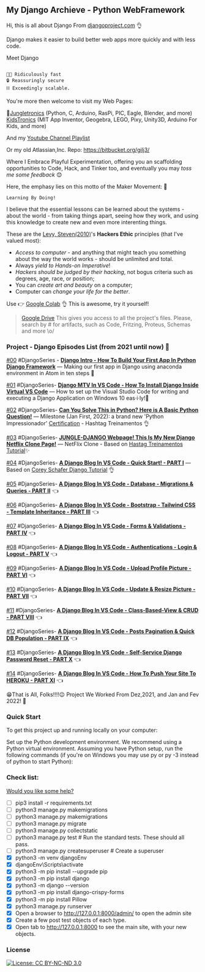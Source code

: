 ## My Django Archieve - Python WebFramework

Hi, this is all about Django From [djangoproject.com](https://www.djangoproject.com/) 👌

Django makes it easier to build better web apps more quickly and with less code.

Meet Django
```

🐱‍🏍 Ridiculously fast
🔒 Reassuringly secure
⛓ Exceedingly scalable.

```
You're more then welcome to visit my Web Pages: 

 🧐[Jungletronics](https://medium.com/jungletronics) (Python, C, Arduino, RasPi, PIC, Eagle, Blender,  and more) 
 [KidsTronics](https://medium.com/kidstronics) (MIT App Inventor, Geogebra, LEGO, Pixy, Unity3D, Arduino For Kids, and more)
 
And my [Youtube Channel Playlist](https://www.youtube.com/playlist?list=PLK3PeNcUzb8TwZuXZJgREj5nDbQxRLW_a)

Or my old Atlassian,Inc. Repo: https://bitbucket.org/gilj3/
 
Where I Embrace Playful Experimentation, offering you an scaffolding opportunities to Code, Hack, 
and Tinker too, and eventually you may *toss me some feedback* :blush:

Here, the emphasy lies on this motto of the Maker Movement: :art:
```
Learning By Doing!
``` 

I believe that the essential lessons can be learned about the systems - about the world - 
from taking things apart, seeing how they work, and using this knowledge to create new and even more interenting things.

These are the [Levy, Steven(2010)](https://www.amazon.com/Hackers-Computer-Revolution-Steven-Levy/dp/1449388396)'s **Hackers Ethic** principles (that I've valued most):
* *Access to computer* - and anything that might teach you something about the way the world works - should be unlimited and total.
* Always *yield to Hands-on Imperative*!
* *Hackers should be judged by their hacking*, not bogus criteria such as degrees, age, race, or position;
* You can *create art and beauty* on a computer;
* Computer can *change your life for the better*.

Use 👉 [Google Colab](https://colab.research.google.com/notebooks/welcome.ipynb?hl=en_US) 👌 This is awesome, try it yourself!

>[Google Drive](https://drive.google.com/open?id=0B8iMbc-iQqlULW1HZXFiNnBEZUE) This gives you access to all the project's files. Please, search by # for artifacts, such as Code, Fritzing, Proteus, Schemas and more \o/


### Project - Django Episodes List (from 2021 until now) :ant:

[#00](DJG_00/) #DjangoSeries - [**Django Intro - How To Build Your First App In Python Django Framework**](https://medium.com/jungletronics/django-intro-466127cf0093) — Making our first app in Django using anaconda environment in Atom in ten steps 👏

[#01](DJG_01/) #DjangoSeries- [**Django MTV In VS Code - How To Install Django Inside Virtual VS Code**](https://medium.com/jungletronics/django-mtv-in-vs-code-a5953b09a4fd) — How to set up the Visual Studio Code for writing and executing a Django  Application on Windows 10 eas·i·ly!🤔 

[#02](DJG_02/) #DjangoSeries- [**Can You Solve This in Python? Here is A Basic Python Question!**](https://medium.com/jungletronics/can-you-solve-this-in-python-9af754c3087f) — Milestone (Jan First, 2022): a brand new 'Python Impressionador' [Certification](https://hashtag.eadplataforma.com/certificado/4252) - Hashtag Treinamentos 👌

[#03](DJG_03/) #DjangoSeries- [**JUNGLE-DJANGO Webpage! This Is My New Django Netflix Clone Page!**]() — NetFlix Clone - Based on [Hastag Treinamentos Tutorial](https://www.hashtagtreinamentos.com/)✨

[#04](DJG_04/) #DjangoSeries- [**A Django Blog In VS Code - Quick Start! - PART I**](https://medium.com/jungletronics/a-django-blog-in-vs-code-fb23335d9196) — Based on [Corey Schafer Django Tutorial](https://www.youtube.com/playlist?list=PL-osiE80TeTtoQCKZ03TU5fNfx2UY6U4p) 👌

[#05](DJG_05/) #DjangoSeries- [**A Django Blog In VS Code - Database - Migrations & Queries - PART II**](https://medium.com/jungletronics/a-django-blog-in-vs-code-a36fa085ea11) 👈

[#06](DJG_06/) #DjangoSeries- [**A Django Blog In VS Code - Bootstrap - Tailwind CSS - Template Inheritance - PART III**](https://medium.com/jungletronics/a-django-blog-in-vs-code-c090eef59849)  👈

[#07](DJG_07/) #DjangoSeries- [**A Django Blog In VS Code - Forms & Validations - PART IV**](https://medium.com/jungletronics/a-django-blog-in-vs-code-46b6e9915b9a) 👈

[#08](DJG_08/) #DjangoSeries- [**A Django Blog In VS Code - Authentications - Login & Logout - PART V**](https://medium.com/jungletronics/a-django-blog-in-vs-code-368b22a981ea) 👈

[#09](DJG_09/) #DjangoSeries- [**A Django Blog In VS Code - Upload Profile Picture - PART VI**](https://medium.com/jungletronics/a-django-blog-in-vs-code-6dee94cec9c0) 👈

[#10](DJG_10/) #DjangoSeries- [**A Django Blog In VS Code - Update & Resize Picture - PART VII**](https://medium.com/jungletronics/a-django-blog-in-vs-code-8449d3e1754d) 👈 

[#11](DJG_11/) #DjangoSeries- [**A Django Blog In VS Code - Class-Based-View & CRUD - PART VIII**](https://medium.com/jungletronics/a-django-blog-in-vs-code-3b6fc8eb19aa) 👈

[#12](DJG_12/) #DjangoSeries- [**A Django Blog In VS Code - Posts Pagination & Quick DB Population - PART IX**](https://medium.com/jungletronics/a-django-blog-in-vs-code-posts-pagination-quick-db-population-2c561310cf3c) 👈

[#13](DJG_13/) #DjangoSeries- [**A Django Blog In VS Code - Self-Service Django Password Reset - PART X**](https://medium.com/jungletronics/a-django-blog-in-vs-code-self-service-django-password-reset-b58575007482) 👈

[#14](DJG_14/) #DjangoSeries- [**A Django Blog In VS Code - How To Push Your Site To HEROKU - PART XI**](https://medium.com/jungletronics/a-django-blog-in-vs-code-heroku-deploy-how-to-push-your-site-to-production-a3119c4bcb81) 👈


😁That is All, Folks!!!!😉 Project We Worked From Dez,2021, and Jan and Fev 2022! 🤯


###	Quick Start
To get this project up and running locally on your computer:

Set up the Python development environment. We recommend using a Python virtual environment.
Assuming you have Python setup, run the following commands (if you're on Windows you may use py or py -3 instead of python to start Python):

### Check list:  
[Would you like some help?](https://youtu.be/tr_2k87AdYQ)
- [ ] pip3 install -r requirements.txt
- [ ] python3 manage.py makemigrations
- [ ] python3 manage.py makemigrations
- [ ] python3 manage.py migrate
- [ ] python3 manage.py collectstatic
- [ ] python3 manage.py test # Run the standard tests. These should all pass.
- [ ] python3 manage.py createsuperuser # Create a superuser
- [x] python3 -m venv djangoEnv  
- [x] djangoEnv\Scripts\activate 
- [x] python3 -m pip install --upgrade pip
- [x] python3 -m pip install django 
- [x] python3 -m django --version  
- [x] python3 -m pip install django-crispy-forms 
- [x] python3 -m pip install Pillow
- [x] python3 manage.py runserver
- [x] Open a browser to http://127.0.0.1:8000/admin/ to open the admin site
- [x] Create a few post test objects of each type.
- [x] Open tab to http://127.0.0.1:8000 to see the main site, with your new objects.

### License

[![License: CC BY-NC-ND 3.0](https://img.shields.io/badge/License-CC%20BY--NC--ND%203.0-lightgrey.svg)](https://creativecommons.org/licenses/by-nc-nd/3.0/)
 
 
